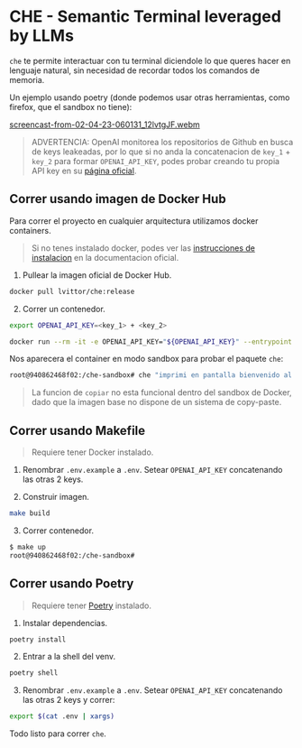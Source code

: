 # CHE - Semantic Terminal leveraged by LLMs

`che` te permite interactuar con tu terminal diciendole lo que queres hacer en lenguaje natural, sin necesidad de recordar todos los comandos de memoria.

Un ejemplo usando poetry (donde podemos usar otras herramientas, como firefox, que el sandbox no tiene):

[screencast-from-02-04-23-060131_12lvtgJF.webm](https://user-images.githubusercontent.com/24721312/229343330-810ef166-33ca-46a6-a546-c052fe7ed4b7.webm)

> ADVERTENCIA: OpenAI monitorea los repositorios de Github en busca de keys leakeadas, por lo que si no anda la concatenacion de `key_1` + `key_2` para formar `OPENAI_API_KEY`, podes probar creando tu propia API key en su [página oficial](https://platform.openai.com/account/api-keys).

## Correr usando imagen de Docker Hub

Para correr el proyecto en cualquier arquitectura utilizamos docker containers. 

> Si no tenes instalado docker, podes ver las [instrucciones de instalacion](https://docs.docker.com/get-docker/) en la documentacion oficial.

1. Pullear la imagen oficial de Docker Hub.

```bash
docker pull lvittor/che:release
```

2. Correr un contenedor.

```bash
export OPENAI_API_KEY=<key_1> + <key_2>

docker run --rm -it -e OPENAI_API_KEY="${OPENAI_API_KEY}" --entrypoint bash lvittor/che:release
```

Nos aparecera el container en modo sandbox para probar el paquete `che`:

```bash
root@940862468f02:/che-sandbox# che "imprimi en pantalla bienvenido al sandbox de che"
```

> La funcion de `copiar` no esta funcional dentro del sandbox de Docker, dado que la imagen base no dispone de un sistema de copy-paste.

## Correr usando Makefile

> Requiere tener Docker instalado.

1. Renombrar `.env.example` a `.env`. Setear `OPENAI_API_KEY` concatenando las otras 2 keys.

2. Construir imagen.

```bash
make build
```

3. Correr contenedor.

```bash
$ make up
root@940862468f02:/che-sandbox#
```

## Correr usando Poetry

> Requiere tener [Poetry](https://python-poetry.org/docs/#installation) instalado.

1. Instalar dependencias.

```bash
poetry install
```

2. Entrar a la shell del venv.

```bash
poetry shell
```

3. Renombrar `.env.example` a `.env`. Setear `OPENAI_API_KEY` concatenando las otras 2 keys y correr:

```bash
export $(cat .env | xargs)
```

Todo listo para correr `che`.
